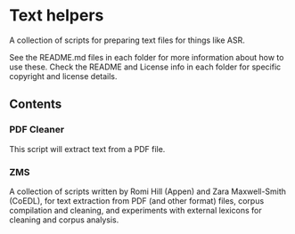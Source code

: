 # Text helpers

A collection of scripts for preparing text files for things like ASR.

See the README.md files in each folder for more information about how to use these. Check the README and License info in each folder for specific copyright and license details.


## Contents

### PDF Cleaner

This script will extract text from a PDF file.


### ZMS

A collection of scripts written by Romi Hill (Appen) and Zara Maxwell-Smith (CoEDL), for text extraction from PDF (and other format) files, corpus compilation and cleaning, and experiments with external lexicons for cleaning and corpus analysis.
